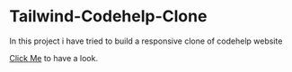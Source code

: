 # Tailwind-Codehelp-Clone
In this project i have tried to build a responsive clone of codehelp website


<a href ="https://codehelp-clone.netlify.app">Click Me</a> to have a look.

